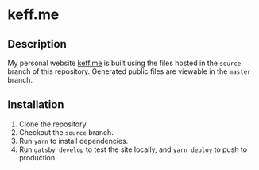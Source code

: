 # keff.me

## Description

My personal website [keff.me](http://keff.me) is built using the files hosted in the `source` branch of this repository. Generated public files are viewable in the `master` branch.

## Installation

1. Clone the repository.
2. Checkout the `source` branch.
3. Run `yarn` to install dependencies.
4. Run `gatsby develop` to test the site locally, and `yarn deploy` to push to production.
